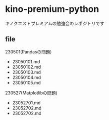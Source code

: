 # kino-premium-python
キノクエストプレミアムの勉強会のレポジトリです

## file
230501(Pandasの問題)
- 23050101.md
- 23050102.md
- 23050103.md
- 23050104.md
- 23050105.md
  
230527(Matplotlibの問題)
- 23052701.md
- 23052702.md
- 23052702.md
